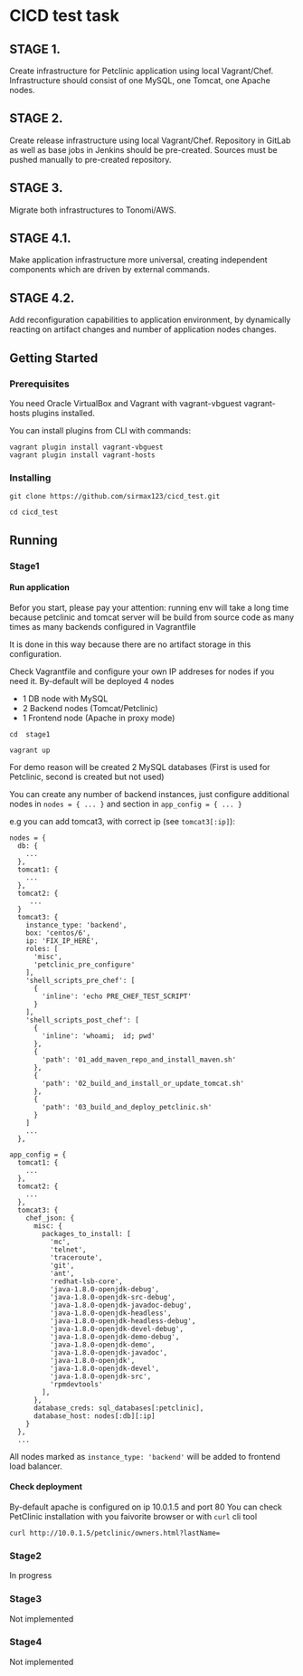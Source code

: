 # CICD test task

## STAGE 1.
Create infrastructure for Petclinic application using local Vagrant/Chef.
Infrastructure should consist of one MySQL, one Tomcat, one Apache nodes.

## STAGE 2.
Create release infrastructure using local Vagrant/Chef.
Repository in GitLab as well as base jobs in Jenkins should be pre-created.
Sources must be pushed manually to pre-created repository.

## STAGE 3.
Migrate both infrastructures to Tonomi/AWS.

## STAGE 4.1.
Make application infrastructure more universal, creating independent components which are driven by external commands.

## STAGE 4.2.
Add reconfiguration capabilities to application environment, by dynamically reacting on artifact changes and number of application nodes changes.


## Getting Started

### Prerequisites

You need Oracle VirtualBox  and Vagrant with  vagrant-vbguest vagrant-hosts plugins installed.

You can install plugins from CLI with commands:
```
vagrant plugin install vagrant-vbguest
vagrant plugin install vagrant-hosts
```

### Installing


```
git clone https://github.com/sirmax123/cicd_test.git
```

```
cd cicd_test
```


## Running

### Stage1
#### Run application

Befor you start, please pay your attention: running  env will take a long 
time because petclinic and tomcat server will be build from source code as 
many times as many backends configured in Vagrantfile

It is done in this way because there are no artifact storage in this configuration. 

Check Vagrantfile and configure your own IP addreses for nodes if you need it.
By-default will be deployed 4 nodes
- 1 DB node with MySQL
- 2 Backend nodes (Tomcat/Petclinic)
- 1 Frontend node (Apache in proxy mode)

```
cd  stage1
```

```
vagrant up
```
For demo reason will be created 2 MySQL databases (First is used for Petclinic, second is created but not used)

You can create any number of backend instances, just configure additional nodes in  `nodes = { ... }` and section in `app_config = { ... }`


e.g you can add tomcat3, with correct ip (see `tomcat3[:ip]`):
```
nodes = {
  db: {
    ...
  },
  tomcat1: {
    ...
  },
  tomcat2: {
     ...
  }
  tomcat3: {
    instance_type: 'backend',
    box: 'centos/6',
    ip: 'FIX_IP_HERE',
    roles: [
      'misc',
      'petclinic_pre_configure'
    ],
    'shell_scripts_pre_chef': [
      {
        'inline': 'echo PRE_CHEF_TEST_SCRIPT'
      }
    ],  
    'shell_scripts_post_chef': [
      {
        'inline': 'whoami;  id; pwd'
      },
      {
        'path': '01_add_maven_repo_and_install_maven.sh' 
      },
      {
        'path': '02_build_and_install_or_update_tomcat.sh' 
      },
      {
        'path': '03_build_and_deploy_petclinic.sh'
      }      
    ]
    ... 
  },
```

```
app_config = {
  tomcat1: {
    ...
  },
  tomcat2: {
    ...
  },
  tomcat3: {
    chef_json: {
      misc: {
        packages_to_install: [
          'mc', 
          'telnet',
          'traceroute',
          'git',
          'ant',
          'redhat-lsb-core', 
          'java-1.8.0-openjdk-debug',
          'java-1.8.0-openjdk-src-debug',
          'java-1.8.0-openjdk-javadoc-debug',
          'java-1.8.0-openjdk-headless',
          'java-1.8.0-openjdk-headless-debug',
          'java-1.8.0-openjdk-devel-debug',
          'java-1.8.0-openjdk-demo-debug',
          'java-1.8.0-openjdk-demo',
          'java-1.8.0-openjdk-javadoc',
          'java-1.8.0-openjdk',
          'java-1.8.0-openjdk-devel',
          'java-1.8.0-openjdk-src',
          'rpmdevtools'
        ],
      },
      database_creds: sql_databases[:petclinic],
      database_host: nodes[:db][:ip]
    }
  },
  ...
```
All nodes marked as `instance_type: 'backend'` will be added to frontend load balancer.
#### Check deployment
By-default apache is configured on ip 10.0.1.5 and port 80
You can check PetClinic installation with you faivorite browser or with `curl`  cli tool

```
curl http://10.0.1.5/petclinic/owners.html?lastName=
```

### Stage2
In progress

### Stage3
Not implemented

### Stage4
Not implemented
